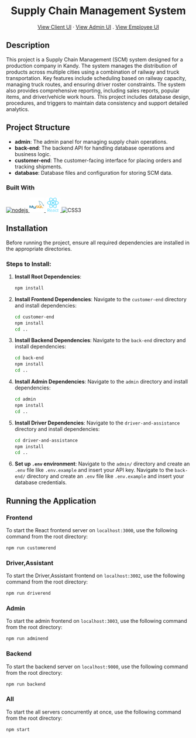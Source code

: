 <div align="center">
<h1 align="center">Supply Chain Management System</h1>
  <p align="center">
    <a href="https://serenehills.netlify.app/">View Client UI</a>
    ·
    <a href="https://sereneadmin.netlify.app/">View Admin UI</a>
    .
    <a href="https://serenestore.netlify.app/">View Employee UI</a>
  </p>
</div>

## Description
This project is a Supply Chain Management (SCM) system designed for a production company in Kandy. The system manages the distribution of products across multiple cities using a combination of railway and truck transportation. Key features include scheduling based on railway capacity, managing truck routes, and ensuring driver roster constraints. The system also provides comprehensive reporting, including sales reports, popular items, and driver/vehicle work hours. This project includes database design, procedures, and triggers to maintain data consistency and support detailed analytics.

## Project Structure
- **admin**: The admin panel for managing supply chain operations.
- **back-end**: The backend API for handling database operations and business logic.
- **customer-end**: The customer-facing interface for placing orders and tracking shipments.
- **database**: Database files and configuration for storing SCM data.

### Built With
<a href="https://nodejs.org" target="_blank" rel="noreferrer"> <img src="https://upload.wikimedia.org/wikipedia/commons/thumb/d/d9/Node.js_logo.svg/2560px-Node.js_logo.svg.png" alt="nodejs" height="40"/> </a>
<a href="https://www.mysql.com/" target="_blank" rel="noreferrer"> <img src="https://raw.githubusercontent.com/devicons/devicon/master/icons/mysql/mysql-original-wordmark.svg" alt="mysql" width="40" height="40"/> </a>
<a href="https://reactjs.org/" target="_blank" rel="noreferrer"> <img src="https://raw.githubusercontent.com/devicons/devicon/master/icons/react/react-original-wordmark.svg" alt="react" width="40" height="40"/> </a>
<img src="https://www.svgrepo.com/show/349330/css3.svg" alt="CSS3" width="40" />

## Installation

Before running the project, ensure all required dependencies are installed in the appropriate directories.

### Steps to Install:
1. **Install Root Dependencies**:
    ```bash
    npm install
    ```
2. **Install Frontend Dependencies**:
    Navigate to the `customer-end` directory and install dependencies:
    ```bash
    cd customer-end
    npm install
    cd ..
    ```
3. **Install Backend Dependencies**:
    Navigate to the `back-end` directory and install dependencies:
    ```bash
    cd back-end
    npm install
    cd ..
    ```
4. **Install Admin Dependencies**:
    Navigate to the `admin` directory and install dependencies:
    ```bash
    cd admin
    npm install
    cd ..
    ```
5. **Install Driver Dependencies**:
    Navigate to the `driver-and-assistance` directory and install dependencies:
    ```bash
    cd driver-and-assistance
    npm install
    cd ..
    ```

6. **Set up `.env` environment**:
    Navigate to the `admin/` directory and create an `.env` file like `.env.example` and insert your API key.
    Navigate to the `back-end/` directory and create an `.env` file like `.env.example` and insert your database credentials.

## Running the Application

### Frontend
To start the React frontend server on `localhost:3000`, use the following command from the root directory:
```bash
npm run customerend
```

### Driver,Assistant
To start the Driver,Assistant frontend on `localhost:3002`, use the following command from the root directory:
```bash
npm run driverend
```

### Admin
To start the admin frontend on `localhost:3003`, use the following command from the root directory:
```bash
npm run adminend
```

### Backend
To start the backend server on `localhost:9000`, use the following command from the root directory:
```bash
npm run backend
```

### All
To start the all servers concurrently at once, use the following command from the root directory:
```bash
npm start
```
